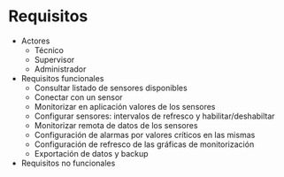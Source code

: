 # Requisitos

- Actores
    - Técnico
    - Supervisor
    - Administrador
- Requisitos funcionales
    - Consultar listado de sensores disponibles
    - Conectar con un sensor
    - Monitorizar en aplicación valores de los sensores
    - Configurar sensores: intervalos de refresco y habilitar/deshabiltar
    - Monitorizar remota de datos de los sensores
    - Configuración de alarmas por valores críticos en las mismas
    - Configuración de refresco de las gráficas de monitorización
    - Exportación de datos y backup
- Requisitos no funcionales